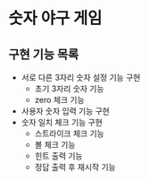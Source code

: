 # 숫자 야구 게임
## 구현 기능 목록
* 서로 다른 3자리 숫자 설정 기능 구현
  * 초기 3자리 숫자 기능 
  * zero 체크 기능 
* 사용자 숫자 입력 기능 구현
* 숫자 일치 체크 기능 구현
  * 스트라이크 체크 기능 
  * 볼 체크 기능 
  * 힌트 출력 기능
  * 정답 출력 후 재시작 기능

